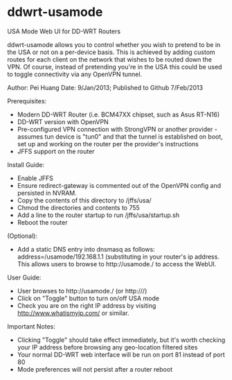 ddwrt-usamode
=============

USA Mode Web UI for DD-WRT Routers

ddwrt-usamode allows you to control whether you wish to pretend to be in the USA or not on a per-device basis.
This is achieved by adding custom routes for each client on the network that wishes to be routed down the VPN.
Of course, instead of pretending you're in the USA this could be used to toggle connectivity via any OpenVPN tunnel.

Author: Pei Huang
Date: 9/Jan/2013; Published to Github 7/Feb/2013

Prerequisites:
- Modern DD-WRT Router (i.e. BCM47XX chipset, such as Asus RT-N16) 
- DD-WRT version with OpenVPN
- Pre-configured VPN connection with StrongVPN or another provider - assumes tun device is "tun0" and that the tunnel is established on boot, set up and working on the router per the provider's instructions
- JFFS support on the router

Install Guide:
- Enable JFFS
- Ensure redirect-gateway is commented out of the OpenVPN config and persisted in NVRAM. 
- Copy the contents of this directory to /jffs/usa/
- Chmod the directories and contents to 755
- Add a line to the router startup to run /jffs/usa/startup.sh
- Reboot the router

(Optional):
- Add a static DNS entry into dnsmasq as follows: 
address=/usamode/192.168.1.1
 (substituting in your router's ip address. This allows users to browse to http://usamode./ to access the WebUI.

User Guide:
- User browses to http://usamode./ (or http://<router IP address>/) 
- Click on "Toggle" button to turn on/off USA mode
- Check you are on the right IP address by visiting http://www.whatismyip.com/ or similar.

Important Notes:
- Clicking "Toggle" should take effect immediately, but it's worth checking your IP address before browsing any geo-location filtered sites
- Your normal DD-WRT web interface will be run on port 81 instead of port 80
- Mode preferences will not persist after a router reboot

